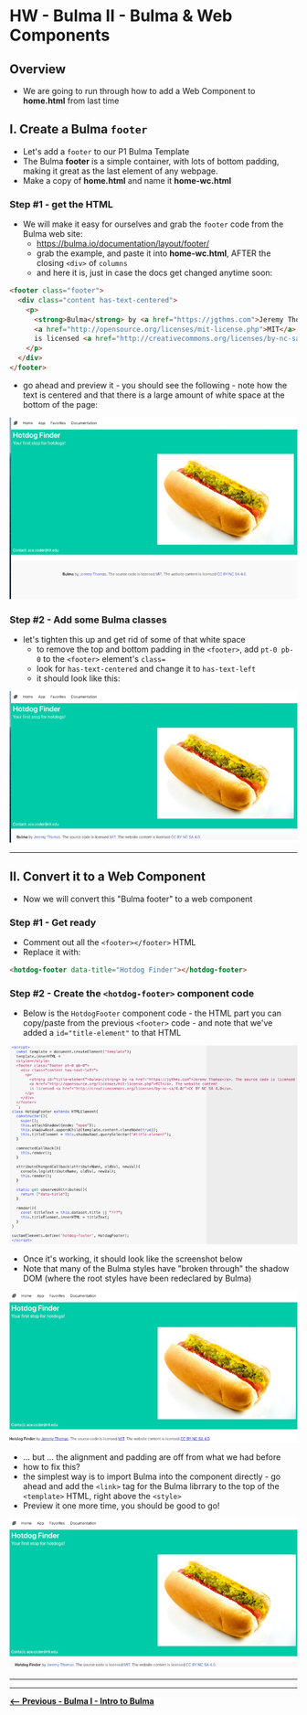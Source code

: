 # HW - Bulma II - Bulma & Web Components

## Overview

- We are going to run through how to add a Web Component to **home.html** from last time

## I. Create a Bulma `footer`

- Let's add a `footer` to our P1 Bulma Template
- The Bulma **footer** is a simple container, with lots of bottom padding, making it great as the last element of any webpage.
- Make a copy of **home.html** and name it **home-wc.html**

### Step #1 - get the HTML

- We will make it easy for ourselves and grab the `footer` code from the Bulma web site:
  - https://bulma.io/documentation/layout/footer/
  - grab the example, and paste it into **home-wc.html**, AFTER the closing `<div>` of `columns`
  - and here it is, just in case the docs get changed anytime soon:

```html
<footer class="footer">
  <div class="content has-text-centered">
    <p>
      <strong>Bulma</strong> by <a href="https://jgthms.com">Jeremy Thomas</a>. The source code is licensed
      <a href="http://opensource.org/licenses/mit-license.php">MIT</a>. The website content
      is licensed <a href="http://creativecommons.org/licenses/by-nc-sa/4.0/">CC BY NC SA 4.0</a>.
    </p>
  </div>
</footer>
```

- go ahead and preview it - you should see the following - note how the text is centered and that there is a large amount of white space at the bottom of the page:

![screenshot](_images/_bulma/HW-bulma-5.png)

### Step #2 - Add some Bulma classes

- let's tighten this up and get rid of some of that white space
  - to remove the top and bottom padding in the `<footer>`,  add `pt-0 pb-0` to the `<footer>` element's `class=`
  - look for `has-text-centered` and change it to `has-text-left`
  - it should look like this:

![screenshot](_images/_bulma/HW-bulma-6.png)

<hr>

## II. Convert it to a Web Component

- Now we will convert this "Bulma footer" to a web component

### Step #1 - Get ready

- Comment out all the `<footer></footer>` HTML
- Replace it with:

```html
<hotdog-footer data-title="Hotdog Finder"></hotdog-footer>
```

### Step #2 - Create the `<hotdog-footer>` component code

- Below is the `HotdogFooter` component code - the HTML part you can copy/paste from the previous `<footer>` code - and note that we've added a `id="title-element"` to that HTML

![screenshot](_images/_bulma/HW-bulma-7.png)

- Once it's working, it should look like the screenshot below
- Note that many of the Bulma styles have "broken through" the shadow DOM (where the root styles have been redeclared by Bulma)

![screenshot](_images/_bulma/HW-bulma-8.png)

- ... but ... the alignment and padding are off from what we had before
- how to fix this?
- the simplest way is to import Bulma into the component directly - go ahead and add the `<link>` tag for the Bulma librrary to the top of the `<template>` HTML, right above the `<style>`
- Preview it one more time, you should be good to go!

![screenshot](_images/_bulma/HW-bulma-9.png)



<hr><hr>

[**&lt;-- Previous - Bulma I - Intro to Bulma**](HW-bulma-1.md)
